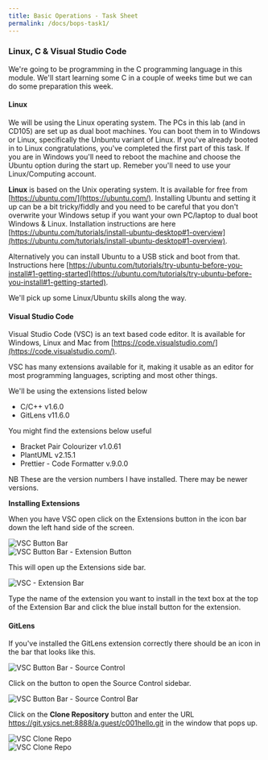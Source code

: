 ```yaml
---
title: Basic Operations - Task Sheet
permalink: /docs/bops-task1/
---
```


### Linux, C & Visual Studio Code

We're going to be programming in the C programming language in this module. We'll start learning some C in a couple of weeks time but we can do some preparation this week.  

#### Linux

We will be using the Linux operating system. The PCs in this lab (and in CD105) are set up as dual boot machines. You can boot them in to Windows or Linux, specifically the Unbuntu variant of Linux. If you've already booted in to Linux congratulations, you've completed the first part of this task. If you are in Windows you'll need to reboot the machine and choose the Ubuntu option during the start up. Remeber you'll need to use your Linux/Computing account.  

**Linux** is based on the Unix operating system. It is available for free from [https://ubuntu.com/](https://ubuntu.com/). Installing Ubuntu and setting it up can be a bit tricky/fiddly and you need to be careful that you don't overwrite your Windows setup if you want your own PC/laptop to dual boot Windows & Linux. Installation instructions are here [https://ubuntu.com/tutorials/install-ubuntu-desktop#1-overview](https://ubuntu.com/tutorials/install-ubuntu-desktop#1-overview).  

Alternatively you can install Ubuntu to a USB stick and boot from that. Instructions here [https://ubuntu.com/tutorials/try-ubuntu-before-you-install#1-getting-started](https://ubuntu.com/tutorials/try-ubuntu-before-you-install#1-getting-started).  

We'll pick up some Linux/Ubuntu skills along the way.  

#### Visual Studio Code

Visual Studio Code (VSC) is an text based code editor. It is available for Windows, Linux and Mac from [https://code.visualstudio.com/](https://code.visualstudio.com/).  

VSC has many extensions available for it, making it usable as an editor for most programming languages, scripting and most other things.  

We'll be using the extensions listed below
* C/C++ v1.6.0
* GitLens v11.6.0
  
You might find the extensions below useful
* Bracket Pair Colourizer v1.0.61
* PlantUML v2.15.1
* Prettier - Code Formatter v.9.0.0

NB These are the version numbers I have installed. There may be newer versions.  

**Installing Extensions**

When you have VSC open click on the Extensions button in the icon bar down the left hand side of the screen.  

<centre>        
    <img src="{{ "/assets/img/vsc-ext.png" | relative_url }}" alt="VSC Button Bar" class="img-responsive">
</centre>
<BR>
<centre>        
    <img src="{{ "/assets/img/ext-btn.png" | relative_url }}" alt="VSC Button Bar - Extension Button" class="img-responsive">
</centre>

This will open up the Extensions side bar.  

<centre>        
    <img src="{{ "/assets/img/ext-bar.png" | relative_url }}" alt="VSC - Extension Bar" class="img-responsive">
</centre>

Type the name of the extension you want to install in the text box at the top of the Extension Bar and click the blue install button for the extension.  

#### GitLens

If you've installed the GitLens extension correctly there should be an icon in the bar that looks like this.  

<centre>        
    <img src="{{ "/assets/img/ext-git.png" | relative_url }}" alt="VSC Button Bar - Source Control" class="img-responsive">
</centre>

Click on the button to open the Source Control sidebar.  

<centre>        
    <img src="{{ "/assets/img/git-clone1.png" | relative_url }}" alt="VSC Button Bar - Source Control Bar" class="img-responsive">
</centre>

Click on the **Clone Repository** button and enter the URL https://git.ysjcs.net:8888/a.guest/c001hello.git in the window that pops up.  

<centre>        
    <img src="{{ "/assets/img/git-clone2.png" | relative_url }}" alt="VSC Clone Repo" class="img-responsive">
</centre>
<BR>
<centre>        
    <img src="{{ "/assets/img/git-clone3.png" | relative_url }}" alt="VSC Clone Repo" class="img-responsive">
</centre>